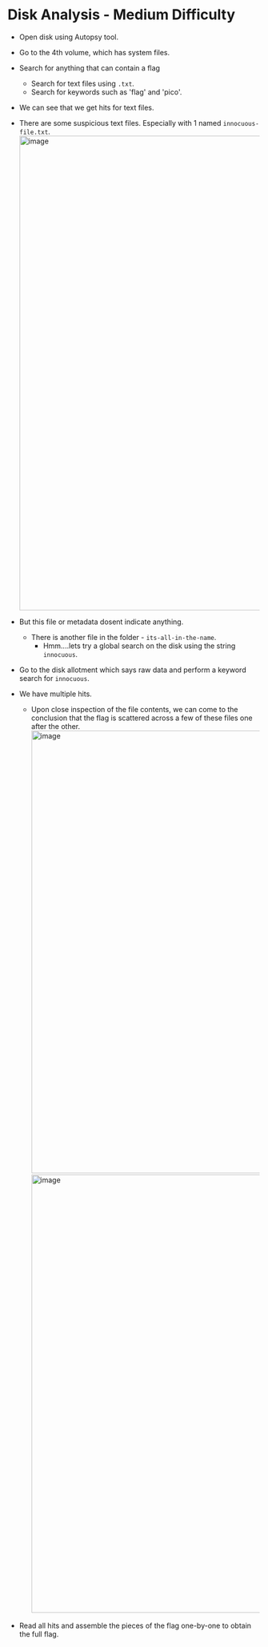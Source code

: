 # Disk Analysis - Medium Difficulty
- Open disk using Autopsy tool.
- Go to the 4th volume, which has system files.
- Search for anything that can contain a flag
  - Search for text files using ```.txt```.
  - Search for keywords such as 'flag' and 'pico'.
- We can see that we get hits for text files.
- There are some suspicious text files. Especially with 1 named ```innocuous-file.txt```.
  <img width="948" alt="image" src="https://github.com/user-attachments/assets/3027341e-1ce3-4f06-99b3-48e9dff78308">

- But this file or metadata dosent indicate anything.
  - There is another file in the folder - ```its-all-in-the-name```.
    - Hmm....lets try a global search on the disk using the string ```innocuous```.
- Go to the disk allotment which says raw data and perform a keyword search for ```innocuous```.
- We have multiple hits.
  - Upon close inspection of the file contents, we can come to the conclusion that the flag is scattered across a few of these files
    one after the other.
    <img width="884" alt="image" src="https://github.com/user-attachments/assets/67736248-d94e-4b2b-900c-a25d322cba78">
    <img width="875" alt="image" src="https://github.com/user-attachments/assets/d3ebb0da-0b72-46da-b98f-2e065842da3b">


- Read all hits and assemble the pieces of the flag one-by-one to obtain the full flag.
